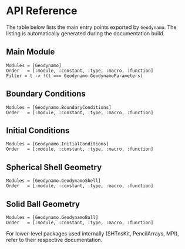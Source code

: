# API Reference

The table below lists the main entry points exported by `Geodynamo`. The listing is automatically generated during the documentation build.

## Main Module

```@autodocs
Modules = [Geodynamo]
Order   = [:module, :constant, :type, :macro, :function]
Filter = t -> !(t === Geodynamo.GeodynamoParameters)
```

## Boundary Conditions

```@autodocs
Modules = [Geodynamo.BoundaryConditions]
Order   = [:module, :constant, :type, :macro, :function]
```

## Initial Conditions

```@autodocs
Modules = [Geodynamo.InitialConditions]
Order   = [:module, :constant, :type, :macro, :function]
```

## Spherical Shell Geometry

```@autodocs
Modules = [Geodynamo.GeodynamoShell]
Order   = [:module, :constant, :type, :macro, :function]
```

## Solid Ball Geometry

```@autodocs
Modules = [Geodynamo.GeodynamoBall]
Order   = [:module, :constant, :type, :macro, :function]
```

For lower-level packages used internally (SHTnsKit, PencilArrays, MPI), refer to their respective documentation.
